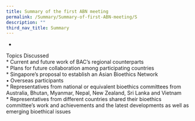 ```yaml
---
title: Summary of the first ABN meeting
permalink: /Summary/Summary-of-first-ABN-meeting/S
description: ""
third_nav_title: Summary
---
```

* 
Topics Discussed<br>
* 
Current and future work of BAC’s regional counterparts<br>
* 
Plans for future collaboration among participating countries<br>
* 
Singapore’s proposal to establish an Asian Bioethics Network<br>
•
Overseas participants<br>
* 
Representatives from national or equivalent bioethics committees from Australia, Bhutan, Myanmar,
Nepal, New Zealand, Sri Lanka and Vietnam<br>
* 
Representatives from different countries shared their bioethics committee’s work and achievements
and the latest developments as well as emerging bioethical issues<br>